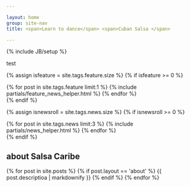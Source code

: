 ```yaml
---

layout: home
group: site-nav
title: <span>Learn to dance</span> <span>Cuban Salsa </span>

---
```

{% include JB/setup %}

test

{% assign isfeature = site.tags.feature.size  %}
{% if isfeature >= 0  %}
  <section class="section featured">
    {% for post in site.tags.feature  limit:1 %}
      {% include partials/feature_news_helper.html %}
    {% endfor %}
  </section>
{% endif %}

{% assign isnewsroll =  site.tags.news.size  %}
{% if isnewsroll >= 0 %}
<section class="section news-roll">
  {% for post in site.tags.news limit:3  %}
    {% include partials/news_helper.html %}
  {% endfor %}
</section>
{% endif %}

<section class="section about">
  <h2>about Salsa Caribe</h2>
  {% for post in site.posts  %}
    {% if post.layout == 'about' %}
      {{ post.descriptioa | markdownify }}
    {% endif %}
  {% endfor %}
</section>
